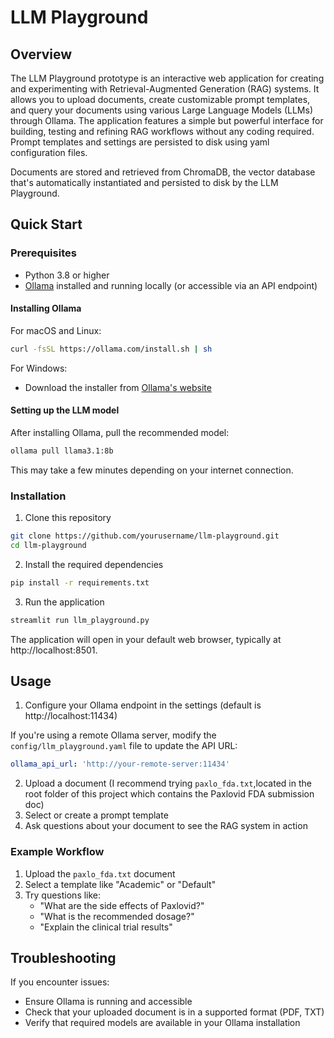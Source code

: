# LLM Playground

## Overview

The LLM Playground prototype is an interactive web application for creating and experimenting with Retrieval-Augmented Generation (RAG) systems. It allows you to upload documents, create customizable prompt templates, and query your documents using various Large Language Models (LLMs) through Ollama. The application features a simple but powerful interface for building, testing and refining RAG workflows without any coding required. Prompt templates and settings are persisted to disk using yaml configuration files.

Documents are stored and retrieved from ChromaDB, the vector database that's automatically instantiated and persisted to disk by the LLM Playground.

## Quick Start

### Prerequisites

- Python 3.8 or higher
- [Ollama](https://ollama.ai/) installed and running locally (or accessible via an API endpoint)

#### Installing Ollama

For macOS and Linux:
```bash
curl -fsSL https://ollama.com/install.sh | sh
```

For Windows:
- Download the installer from [Ollama's website](https://ollama.ai/download)

#### Setting up the LLM model

After installing Ollama, pull the recommended model:
```bash
ollama pull llama3.1:8b
```

This may take a few minutes depending on your internet connection.


### Installation

1. Clone this repository
```bash
git clone https://github.com/yourusername/llm-playground.git
cd llm-playground
```

2. Install the required dependencies
```bash
pip install -r requirements.txt
```

3. Run the application
```bash
streamlit run llm_playground.py
```

The application will open in your default web browser, typically at http://localhost:8501.

## Usage

1. Configure your Ollama endpoint in the settings (default is http://localhost:11434)

If you're using a remote Ollama server, modify the `config/llm_playground.yaml` file to update the API URL:
```yaml
ollama_api_url: 'http://your-remote-server:11434'
```
2. Upload a document (I recommend trying  `paxlo_fda.txt`,located in the root folder of this project which contains the Paxlovid FDA submission doc)
3. Select or create a prompt template
4. Ask questions about your document to see the RAG system in action

### Example Workflow

1. Upload the `paxlo_fda.txt` document
2. Select a template like "Academic" or "Default"
3. Try questions like:
   - "What are the side effects of Paxlovid?"
   - "What is the recommended dosage?"
   - "Explain the clinical trial results"

## Troubleshooting

If you encounter issues:
- Ensure Ollama is running and accessible
- Check that your uploaded document is in a supported format (PDF, TXT)
- Verify that required models are available in your Ollama installation 